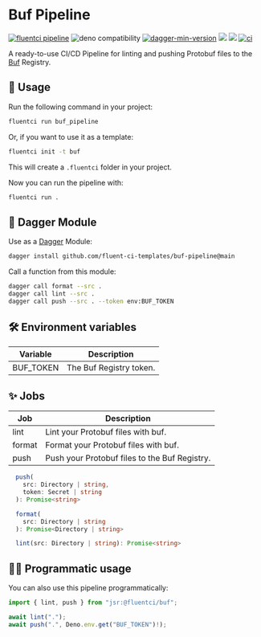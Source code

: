# Buf Pipeline

[![fluentci pipeline](https://img.shields.io/badge/dynamic/json?label=pkg.fluentci.io&labelColor=%23000&color=%23460cf1&url=https%3A%2F%2Fapi.fluentci.io%2Fv1%2Fpipeline%2Fbuf_pipeline&query=%24.version)](https://pkg.fluentci.io/buf_pipeline)
![deno compatibility](https://shield.deno.dev/deno/^1.41)
[![dagger-min-version](https://img.shields.io/badge/dagger-v0.10.0-blue?color=3D66FF&labelColor=000000)](https://dagger.io)
[![](https://jsr.io/badges/@fluentci/buf)](https://jsr.io/@fluentci/buf)
[![](https://img.shields.io/codecov/c/gh/fluent-ci-templates/buf-pipeline)](https://codecov.io/gh/fluent-ci-templates/buf-pipeline)
[![ci](https://github.com/fluent-ci-templates/buf-pipeline/actions/workflows/ci.yml/badge.svg)](https://github.com/fluent-ci-templates/buf-pipeline/actions/workflows/ci.yml)

A ready-to-use CI/CD Pipeline for linting and pushing Protobuf files to the [Buf](https://buf.build/) Registry.

## 🚀 Usage

Run the following command in your project:

```bash
fluentci run buf_pipeline
```

Or, if you want to use it as a template:

```bash
fluentci init -t buf
```

This will create a `.fluentci` folder in your project.

Now you can run the pipeline with:

```bash
fluentci run .
```

## 🧩 Dagger Module

Use as a [Dagger](https://dagger.io) Module:

```bash
dagger install github.com/fluent-ci-templates/buf-pipeline@main
```

Call a function from this module:

```bash
dagger call format --src .
dagger call lint --src .
dagger call push --src . --token env:BUF_TOKEN
```

## 🛠️ Environment variables

| Variable  | Description              |
| --------- | ------------------------ |
| BUF_TOKEN | The Buf Registry token. |

## ✨ Jobs

| Job    | Description                                   |
| ------ | --------------------------------------------- |
| lint   | Lint your Protobuf files with buf.            |
| format | Format your Protobuf files with buf.          |
| push   | Push your Protobuf files to the Buf Registry. |

```typescript
  push(
    src: Directory | string,
    token: Secret | string
  ): Promise<string>

  format(
    src: Directory | string
  ): Promise<Directory | string>

  lint(src: Directory | string): Promise<string>
```

## 👨‍💻 Programmatic usage

You can also use this pipeline programmatically:

```ts
import { lint, push } from "jsr:@fluentci/buf";

await lint(".");
await push(".", Deno.env.get("BUF_TOKEN")!);
```
